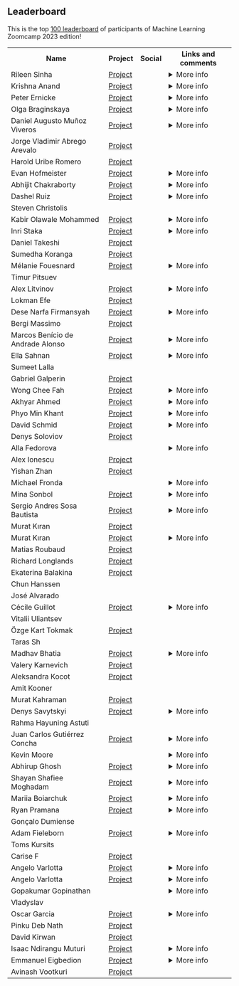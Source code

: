 ## Leaderboard 

This is the top [100 leaderboard](https://docs.google.com/spreadsheets/d/e/2PACX-1vSNK_yGtELX1RJK1SSRl4xiUbD0XZMYS6uwHnybc7Mql-WMnMgO7hHSu59w-1cE7FeFZjkopbh684UE/pubhtml)
of participants of Machine Learning Zoomcamp 2023 edition!

<table>
<tr>
  <th>Name</th>
  <th>Project</th>
  <th>Social</th>
  <th>Links and comments</th>
</tr>
<tr>
<td>Rileen Sinha</td>
<td><a href="https://github.com/Optimistix/Traffic_Sign_Recognition_using_Deep-Learning">Project</a></td>
<td> <a href="https://www.linkedin.com/in/rileen-sinha-a644692/"><img src="https://user-images.githubusercontent.com/875246/192300614-2ce22ed5-bbc4-4684-8098-d8128d71aac5.png" height="16em" /></a> <a href="https://github.com/Optimistix"><img src="https://user-images.githubusercontent.com/875246/192300611-a606521b-cb76-4090-be8e-7cc21752b996.png" height="16em" /></a></td>
<td><details>
<summary>More info</summary>


Links:

<ul>
<li><a href="https://github.com/Optimistix/Breast_Cancer_Classification_using_Wisconsin_Diagnostic_Data">Midterm Project: Breast Cancer Classification using the Diagnostic Wisconsin Breast Cancer Database</a></li>
<li><a href="https://github.com/Optimistix/Brain_Tumor_Detection_using_MRI_Images_from_Kaggle_Br35H">First Capstone: Brain Tumor Detection using MRI Images and Deep Learning</a></li>
</ul>

> Kudos & a big thanks to Alexey, Timur & the DataTalks.Club team for this wonderful course, and their generosity, patience & flexibility throughout these 5 months. Strongly recommended for anyone interested in the foundations of Machine Learning, Deep Learning, and Machine Learning Engineering. </details></td>
</tr>
<tr>
<td>Krishna Anand</td>
<td><a href="https://github.com/anandaiml19/Mlzoomcamp-Article">Project</a></td>
<td> <a href="https://www.linkedin.com/in/krishna-anand-v-g-70bba623/"><img src="https://user-images.githubusercontent.com/875246/192300614-2ce22ed5-bbc4-4684-8098-d8128d71aac5.png" height="16em" /></a> <a href="https://github.com/anandaiml19"><img src="https://user-images.githubusercontent.com/875246/192300611-a606521b-cb76-4090-be8e-7cc21752b996.png" height="16em" /></a></td>
<td><details>
<summary>More info</summary>


Links:

<ul>
<li><a href="https://krishnaanandvg.weebly.com/">Personal Website</a></li>
</ul></details></td>
</tr>
<tr>
<td>Peter Ernicke</td>
<td><a href="https://github.com/peterernicke/ML_Zoomcamp_2023_Capstone2_Project">Project</a></td>
<td> <a href="https://www.linkedin.com/in/peter-ernicke/"><img src="https://user-images.githubusercontent.com/875246/192300614-2ce22ed5-bbc4-4684-8098-d8128d71aac5.png" height="16em" /></a> <a href="https://github.com/peterernicke"><img src="https://user-images.githubusercontent.com/875246/192300611-a606521b-cb76-4090-be8e-7cc21752b996.png" height="16em" /></a></td>
<td><details>
<summary>More info</summary>


Links:

<ul>
<li><a href="https://github.com/peterernicke/ML_Zoomcamp_2023_MidtermProject">Midterm Project</a></li>
<li><a href="https://github.com/peterernicke/ML_Zoomcamp_2023_Capstone1_Project">Capstone Project</a></li>
<li><a href="https://knowmledge.com/">Blog</a></li>
</ul>

> Thank you Alexey for that great journey! Feel free to connect.</details></td>
</tr>
<tr>
<td>Olga Braginskaya</td>
<td><a href="https://github.com/olgazju/project_taylor_swift_lyrics_generation ">Project</a></td>
<td> <a href="https://www.linkedin.com/in/olgabraginskaya/"><img src="https://user-images.githubusercontent.com/875246/192300614-2ce22ed5-bbc4-4684-8098-d8128d71aac5.png" height="16em" /></a> <a href="https://github.com/olgazju"><img src="https://user-images.githubusercontent.com/875246/192300611-a606521b-cb76-4090-be8e-7cc21752b996.png" height="16em" /></a></td>
<td><details>
<summary>More info</summary>


Links:

<ul>
<li><a href="https://dev.to/olgabraginskaya/my-journey-learning-ai-for-songwriting-lstms-and-taylor-swift-38mb">My Journey Learning AI for Songwriting: LSTMs and Taylor Swift</a></li>
<li><a href="https://github.com/olgazju/project_taylor_swift_lyrics_generation">Capstone project 1</a></li>
<li><a href="https://github.com/olgazju/project_salary_prediction">Capstone project 2</a></li>
<li><a href="https://github.com/olgazju/ml_camp_2023/tree/main/midterm_project">Midterm project</a></li>
</ul></details></td>
</tr>
<tr>
<td>Daniel Augusto Muñoz Viveros</td>
<td><a href="https://github.com/16danielvm/Multi-Class-Prediction-of-Cirrhosis-Outcomes">Project</a></td>
<td> <a href="https://www.linkedin.com/in/16danielvm"><img src="https://user-images.githubusercontent.com/875246/192300611-a606521b-cb76-4090-be8e-7cc21752b996.png" height="16em" /></a></td>
<td><details>
<summary>More info</summary>


Links:

<ul>
<li>https://github.com/16danielvm/Human-Stress-Detection-in-and-through-Sleep</li>
</ul></details></td>
</tr>
<tr>
<td>Jorge Vladimir Abrego Arevalo</td>
<td><a href="https://github.com/JorgeAbrego/ml-zoomcamp/tree/main/project_02_capstone_1">Project</a></td>
<td> <a href="https://www.linkedin.com/in/jorge-abrego/"><img src="https://user-images.githubusercontent.com/875246/192300614-2ce22ed5-bbc4-4684-8098-d8128d71aac5.png" height="16em" /></a> <a href="https://github.com/JorgeAbrego"><img src="https://user-images.githubusercontent.com/875246/192300611-a606521b-cb76-4090-be8e-7cc21752b996.png" height="16em" /></a></td>
<td></td>
</tr>
<tr>
<td>Harold Uribe Romero</td>
<td><a href="https://github.com/Haroldgio28/Airline-delay-prediction">Project</a></td>
<td> <a href="www.linkedin.com/in/haroldgiovannyuribe"><img src="https://user-images.githubusercontent.com/875246/192300614-2ce22ed5-bbc4-4684-8098-d8128d71aac5.png" height="16em" /></a> <a href="https://github.com/Haroldgio28"><img src="https://user-images.githubusercontent.com/875246/192300611-a606521b-cb76-4090-be8e-7cc21752b996.png" height="16em" /></a></td>
<td></td>
</tr>
<tr>
<td>Evan Hofmeister</td>
<td><a href="https://github.com/EvanHofmeister/ml-facial-emotion-detection">Project</a></td>
<td> <a href="https://www.linkedin.com/in/evanhofmeister/"><img src="https://user-images.githubusercontent.com/875246/192300614-2ce22ed5-bbc4-4684-8098-d8128d71aac5.png" height="16em" /></a> <a href="https://github.com/EvanHofmeister"><img src="https://user-images.githubusercontent.com/875246/192300611-a606521b-cb76-4090-be8e-7cc21752b996.png" height="16em" /></a></td>
<td><details>
<summary>More info</summary>


Links:

<ul>
<li><a href="https://www.ehofmeister.com">ehofmeister.com</a></li>
</ul></details></td>
</tr>
<tr>
<td>Abhijit Chakraborty</td>
<td><a href="https://github.com/mraabhijit/sports-classification-cnn">Project</a></td>
<td> <a href="https://www.linkedin.com/in/mraabhijit"><img src="https://user-images.githubusercontent.com/875246/192300614-2ce22ed5-bbc4-4684-8098-d8128d71aac5.png" height="16em" /></a> <a href="https://www.github.com/mraabhijit"><img src="https://user-images.githubusercontent.com/875246/192300611-a606521b-cb76-4090-be8e-7cc21752b996.png" height="16em" /></a></td>
<td><details>
<summary>More info</summary>


Links:

<ul>
<li><a href="https://twitter.com/mraabhijit">Twitter/X</a></li>
</ul>

> In the lookout for challenging roles in data science/machine learning (preferably Remote)</details></td>
</tr>
<tr>
<td>Dashel Ruiz</td>
<td><a href="https://github.com/DRPproton/Multi-Class-Prediction-of-Cirrhosis-Outcomes">Project</a></td>
<td> <a href="https://www.linkedin.com/in/dashel-ruiz-perez-2b036172/"><img src="https://user-images.githubusercontent.com/875246/192300614-2ce22ed5-bbc4-4684-8098-d8128d71aac5.png" height="16em" /></a> <a href="https://github.com/DRPproton"><img src="https://user-images.githubusercontent.com/875246/192300611-a606521b-cb76-4090-be8e-7cc21752b996.png" height="16em" /></a></td>
<td><details>
<summary>More info</summary>


Links:

<ul>
<li><a href="https://github.com/DRPproton/butterfly-classifier">Butterfly-classifier</a></li>
<li>(<a href="https://github.com/DRPproton/Mexico-covid-prediction">Mexico-covid-prediction</a></li>
</ul></details></td>
</tr>
<tr>
<td>Steven Christolis</td>
<td></td>
<td> <a href="https://www.linkedin.com/in/stevenchristolis/"><img src="https://user-images.githubusercontent.com/875246/192300614-2ce22ed5-bbc4-4684-8098-d8128d71aac5.png" height="16em" /></a></td>
<td></td>
</tr>
<tr>
<td>Kabir Olawale Mohammed</td>
<td><a href="https://github.com/kabiromohd/MyDATATALKSCLUB_MLZOOMCAMP">Project</a></td>
<td> <a href="https://www.linkedin.com/in/kabir-olawale-mohammed-91286922/"><img src="https://user-images.githubusercontent.com/875246/192300614-2ce22ed5-bbc4-4684-8098-d8128d71aac5.png" height="16em" /></a> <a href="https://github.com/kabiromohd"><img src="https://user-images.githubusercontent.com/875246/192300611-a606521b-cb76-4090-be8e-7cc21752b996.png" height="16em" /></a></td>
<td><details>
<summary>More info</summary>

Links:

<ul>
<li><a href="https://github.com/kabiromohd/Life_Expectancy_Prediction">Midterm Project</a></li>
<li><a href="https://github.com/kabiromohd/Staff_Attrition_Prediction">Capstone 1 Project</a></li>
<li><a href="https://github.com/kabiromohd/MyDATATALKSCLUB_MLZOOMCAMP">Course Repo</a></li>
</ul></details></td>
</tr>
<tr>
<td>Inri Staka</td>
<td><a href="https://github.com/inrsta/capstone-project-1-2023">Project</a></td>
<td> <a href="https://www.linkedin.com/in/inristaka/"><img src="https://user-images.githubusercontent.com/875246/192300614-2ce22ed5-bbc4-4684-8098-d8128d71aac5.png" height="16em" /></a> <a href="https://github.com/inrsta"><img src="https://user-images.githubusercontent.com/875246/192300611-a606521b-cb76-4090-be8e-7cc21752b996.png" height="16em" /></a></td>
<td><details>
<summary>More info</summary>


Links:

<ul>
<li><a href="https://github.com/inrsta/spotify-prediction-api">Spotify Popularity Prediction</a></li>
<li><a href="https://github.com/inrsta/german-car-price-prediction">German Car Prices</a></li>
</ul>

> Hi, I am a Data Engineer with experience in Data Science and Machine Learning, you can gladly take a look at my projects and socials.</details></td>
</tr>
<tr>
<td>Daniel Takeshi</td>
<td><a href="https://github.com/danietakeshi/ml-zoomcamp-capstone-project-2">Project</a></td>
<td> <a href="https://www.linkedin.com/in/daniel-takeshi"><img src="https://user-images.githubusercontent.com/875246/192300614-2ce22ed5-bbc4-4684-8098-d8128d71aac5.png" height="16em" /></a> <a href="https://github.com/danietakeshi"><img src="https://user-images.githubusercontent.com/875246/192300611-a606521b-cb76-4090-be8e-7cc21752b996.png" height="16em" /></a></td>
<td></td>
</tr>
<tr>
<td>Sumedha Koranga</td>
<td><a href="https://github.com/sumedhakoranga/wikihow_most_helpful_article_predictor">Project</a></td>
<td> <a href="https://www.linkedin.com/in/sumedhakoranga/"><img src="https://user-images.githubusercontent.com/875246/192300614-2ce22ed5-bbc4-4684-8098-d8128d71aac5.png" height="16em" /></a> <a href="https://github.com/sumedhakoranga"><img src="https://user-images.githubusercontent.com/875246/192300611-a606521b-cb76-4090-be8e-7cc21752b996.png" height="16em" /></a></td>
<td></td>
</tr>
<tr>
<td>Mélanie Fouesnard</td>
<td><a href="https://github.com/FoMelanie/breast_cancer_classification">Project</a></td>
<td> <a href="https://www.linkedin.com/in/melanie-fouesnard/"><img src="https://user-images.githubusercontent.com/875246/192300614-2ce22ed5-bbc4-4684-8098-d8128d71aac5.png" height="16em" /></a> <a href="https://github.com/FoMelanie"><img src="https://user-images.githubusercontent.com/875246/192300611-a606521b-cb76-4090-be8e-7cc21752b996.png" height="16em" /></a></td>
<td><details>
<summary>More info</summary>


Links:

<ul>
<li><a href="https://medium.com/@mlaniefouesnard">Medium account</a></li>
</ul></details></td>
</tr>
<tr>
<td>Timur Pitsuev</td>
<td></td>
<td> <a href="linkedin.com/in/timur-pitsuev-28aa9b262"><img src="https://user-images.githubusercontent.com/875246/192300614-2ce22ed5-bbc4-4684-8098-d8128d71aac5.png" height="16em" /></a> <a href="https://github.com/tmeach"><img src="https://user-images.githubusercontent.com/875246/192300611-a606521b-cb76-4090-be8e-7cc21752b996.png" height="16em" /></a></td>
<td></td>
</tr>
<tr>
<td>Alex Litvinov</td>
<td><a href="https://github.com/aaalexlit/hacking-human-vasculature">Project</a></td>
<td> <a href="https://www.linkedin.com/in/aaalexlit/"><img src="https://user-images.githubusercontent.com/875246/192300614-2ce22ed5-bbc4-4684-8098-d8128d71aac5.png" height="16em" /></a> <a href="https://github.com/aaalexlit"><img src="https://user-images.githubusercontent.com/875246/192300611-a606521b-cb76-4090-be8e-7cc21752b996.png" height="16em" /></a></td>
<td><details>
<summary>More info</summary>


Links:

<ul>
<li>[X] https://twitter.com/aaalexlit</li>
<li>[Medium] https://medium.com/@aaalex.lit</li>
<li>[YouTube] https://www.youtube.com/@aaalexlit</li>
</ul></details></td>
</tr>
<tr>
<td>Lokman Efe</td>
<td><a href="https://github.com/lokicik/dog_or_cat_image_classification">Project</a></td>
<td> <a href="https://www.linkedin.com/in/lokmanefe/"><img src="https://user-images.githubusercontent.com/875246/192300614-2ce22ed5-bbc4-4684-8098-d8128d71aac5.png" height="16em" /></a> <a href="https://github.com/lokicik"><img src="https://user-images.githubusercontent.com/875246/192300611-a606521b-cb76-4090-be8e-7cc21752b996.png" height="16em" /></a></td>
<td></td>
</tr>
<tr>
<td>Dese Narfa Firmansyah</td>
<td><a href="https://github.com/desenfirman/machine-learning-zoomcamp/tree/master/.__MIDTERM__">Project</a></td>
<td> <a href="https://www.linkedin.com/in/desenfirman/"><img src="https://user-images.githubusercontent.com/875246/192300614-2ce22ed5-bbc4-4684-8098-d8128d71aac5.png" height="16em" /></a> <a href="https://github.com/desenfirman"><img src="https://user-images.githubusercontent.com/875246/192300611-a606521b-cb76-4090-be8e-7cc21752b996.png" height="16em" /></a></td>
<td><details>
<summary>More info</summary>


Links:

<ul>
<li>[Personal Website] (https://desenfirman.github.io)</li>
<li>[Capstone 1 Project] (https://github.com/desenfirman/machine-learning-zoomcamp/tree/master/.__CAPSTONE_1)</li>
<li>[Capstone 2 Project] (https://github.com/desenfirman/machine-learning-zoomcamp/tree/master/.__CAPSTONE_2)</li>
</ul>

> You can also reach me on desenfirman@gmail.com . Anyway, thanks for the course. It was an amazing journey.</details></td>
</tr>
<tr>
<td>Bergi Massimo</td>
<td><a href="https://github.com/bergimax/Market-ticker-prediction https://github.com/bergimax/footballer-value  https://github.com/bergimax/music-popularity-prediction">Project</a></td>
<td> <a href="https://www.linkedin.com/in/massimobergi/"><img src="https://user-images.githubusercontent.com/875246/192300614-2ce22ed5-bbc4-4684-8098-d8128d71aac5.png" height="16em" /></a> <a href="https://github.com/bergimax"><img src="https://user-images.githubusercontent.com/875246/192300611-a606521b-cb76-4090-be8e-7cc21752b996.png" height="16em" /></a></td>
<td></td>
</tr>
<tr>
<td>Marcos Benício de Andrade Alonso</td>
<td><a href="https://github.com/marcosbenicio/taxi-trip-regression/tree/main">Project</a></td>
<td> <a href="https://www.linkedin.com/in/marcos-benicio-de-andrade-alonso/"><img src="https://user-images.githubusercontent.com/875246/192300614-2ce22ed5-bbc4-4684-8098-d8128d71aac5.png" height="16em" /></a> <a href="https://github.com/marcosbenicio"><img src="https://user-images.githubusercontent.com/875246/192300611-a606521b-cb76-4090-be8e-7cc21752b996.png" height="16em" /></a></td>
<td><details>
<summary>More info</summary>


Links:

<ul>
<li><a href="https://marcosbenicio.github.io/2023/11/27/cnn.html"> Winning Article: Understanding Convolutional Layers within CNNs </a></li>
<li><a href="https://github.com/marcosbenicio/diabetes-classification"> Midterm Project: Diabetes Risk Factors (Classification) </a></li>
<li><a href="https://github.com/marcosbenicio/ML-zoomcamp"> Notes on ML-Zoomcamp Course </a></li>
<li><a href="https://marcosbenicio.github.io/"> Personal Blog: Discussions on Mathematics, Physics, and Machine Learning </a></li>
</ul>

> If you're interested in my work and would like to connect, follow my  journey and contributions on LinkedIn and GitHub.</details></td>
</tr>
<tr>
<td>Ella Sahnan</td>
<td><a href="https://github.com/ellacharmed/mlzoomcamp-midterms-predict-graduation">Project</a></td>
<td> <a href="https://www.linkedin.com/in/wati-sahnan/"><img src="https://user-images.githubusercontent.com/875246/192300614-2ce22ed5-bbc4-4684-8098-d8128d71aac5.png" height="16em" /></a> <a href="https://ellacharmed.github.io/"><img src="https://user-images.githubusercontent.com/875246/192300611-a606521b-cb76-4090-be8e-7cc21752b996.png" height="16em" /></a></td>
<td><details>
<summary>More info</summary>


Links:

<ul>
<li><a href="ellacharmed.wordpress.com">ellacharmed wordpress blog</a></li>
<li><a href="ellalearns.wordpress.com">ellalearns wordpress blog</a></li>
<li><a href="https://twitter.com/ellacharm3d">ellacharmed twitter</a></li>
</ul></details></td>
</tr>
<tr>
<td>Sumeet Lalla</td>
<td></td>
<td> <a href="https://www.linkedin.com/in/sumeetlalla1994"><img src="https://user-images.githubusercontent.com/875246/192300614-2ce22ed5-bbc4-4684-8098-d8128d71aac5.png" height="16em" /></a> <a href="https://www.github.com/prasum"><img src="https://user-images.githubusercontent.com/875246/192300611-a606521b-cb76-4090-be8e-7cc21752b996.png" height="16em" /></a></td>
<td></td>
</tr>
<tr>
<td>Gabriel Galperin</td>
<td><a href="https://github.com/Nireplag/jellyfish_classification">Project</a></td>
<td> <a href="http://linkedin.com/in/gabriel-galperin-03a88511a"><img src="https://user-images.githubusercontent.com/875246/192300614-2ce22ed5-bbc4-4684-8098-d8128d71aac5.png" height="16em" /></a> <a href="https://github.com/Nireplag"><img src="https://user-images.githubusercontent.com/875246/192300611-a606521b-cb76-4090-be8e-7cc21752b996.png" height="16em" /></a></td>
<td></td>
</tr>
<tr>
<td>Wong Chee Fah</td>
<td><a href="https://github.com/wongcheefah/mlzoomcamp_capstone_1">Project</a></td>
<td> <a href="https://www.linkedin.com/in/wongcheefah/"><img src="https://user-images.githubusercontent.com/875246/192300614-2ce22ed5-bbc4-4684-8098-d8128d71aac5.png" height="16em" /></a> <a href="https://github.com/wongcheefah"><img src="https://user-images.githubusercontent.com/875246/192300611-a606521b-cb76-4090-be8e-7cc21752b996.png" height="16em" /></a></td>
<td><details>
<summary>More info</summary>


Links:

<ul>
<li><a href="https://wongcheefah.pythonanywhere.com/">Portfolio Page</a></li>
</ul></details></td>
</tr>
<tr>
<td>Akhyar Ahmed</td>
<td><a href="https://github.com/akhyar-ahmed/Machine_Learning_Zoomcamp/tree/main/capstone-2">Project</a></td>
<td> <a href="https://www.linkedin.com/in/akhyar-ahmed/"><img src="https://user-images.githubusercontent.com/875246/192300614-2ce22ed5-bbc4-4684-8098-d8128d71aac5.png" height="16em" /></a> <a href="https://github.com/akhyar-ahmed?tab=repositories"><img src="https://user-images.githubusercontent.com/875246/192300611-a606521b-cb76-4090-be8e-7cc21752b996.png" height="16em" /></a></td>
<td><details>
<summary>More info</summary>


Links:

<ul>
<li><a href="https://github.com/akhyar-ahmed/Machine_Learning_Zoomcamp/tree/main/capstone-1">Capstone 1</a></li>
<li><a href="https://github.com/akhyar-ahmed/Machine_Learning_Zoomcamp/tree/main/mid-term">Mid term project</a></li>
<li><a href="https://akhyar-ahmed.github.io/portfolio/">Portfolio</a></li>
</ul></details></td>
</tr>
<tr>
<td>Phyo Min Khant</td>
<td><a href="https://github.com/PhyoMK/ML-zoomcamp/tree/6a8ad10e4b813e5822f345cabc490c3938079811/dog_breed_classification_using_deep">Project</a></td>
<td> <a href="https://www.linkedin.com/in/phyo-min-khant-96a1021bb?utm_source=share&utm_campaign=share_via&utm_content=profile&utm_medium=ios_app"><img src="https://user-images.githubusercontent.com/875246/192300614-2ce22ed5-bbc4-4684-8098-d8128d71aac5.png" height="16em" /></a> <a href="https://github.com/PhyoMK"><img src="https://user-images.githubusercontent.com/875246/192300611-a606521b-cb76-4090-be8e-7cc21752b996.png" height="16em" /></a></td>
<td><details>
<summary>More info</summary>



> Trying to be advanced in ML and every step elevates me to a higher level.</details></td>
</tr>
<tr>
<td>David Schmid</td>
<td><a href="https://github.com/dawei7/ML_Project_RedWineQuality">Project</a></td>
<td> <a href="https://www.linkedin.com/in/david-schmid-56194772/"><img src="https://user-images.githubusercontent.com/875246/192300614-2ce22ed5-bbc4-4684-8098-d8128d71aac5.png" height="16em" /></a> <a href="https://github.com/dawei7"><img src="https://user-images.githubusercontent.com/875246/192300611-a606521b-cb76-4090-be8e-7cc21752b996.png" height="16em" /></a></td>
<td><details>
<summary>More info</summary>



> Feel free to connect.</details></td>
</tr>
<tr>
<td>Denys Soloviov</td>
<td><a href="https://github.com/desol1997/hotel_booking_cancellation_prediction https://github.com/desol1997/brain_tumor_classification">Project</a></td>
<td> <a href="https://www.linkedin.com/in/denis-soloviov-b620481a8/"><img src="https://user-images.githubusercontent.com/875246/192300614-2ce22ed5-bbc4-4684-8098-d8128d71aac5.png" height="16em" /></a> <a href="https://github.com/desol1997?tab=repositories"><img src="https://user-images.githubusercontent.com/875246/192300611-a606521b-cb76-4090-be8e-7cc21752b996.png" height="16em" /></a></td>
<td></td>
</tr>
<tr>
<td>Alla Fedorova</td>
<td></td>
<td> <a href="https://www.linkedin.com/in/alla-fedorova-phd-5bba68105/"><img src="https://user-images.githubusercontent.com/875246/192300614-2ce22ed5-bbc4-4684-8098-d8128d71aac5.png" height="16em" /></a> <a href="https://github.com/triasteran"><img src="https://user-images.githubusercontent.com/875246/192300611-a606521b-cb76-4090-be8e-7cc21752b996.png" height="16em" /></a></td>
<td><details>
<summary>More info</summary>



> That was a great course full of hands-on experience, I'm happy to recommend it and I'll be revisiting it </details></td>
</tr>
<tr>
<td>Alex Ionescu</td>
<td><a href="https://github.com/AlexThePy/Laptop_Price_Prediction">Project</a></td>
<td> <a href="https://www.linkedin.com/in/alex-ionescu-bucharest/"><img src="https://user-images.githubusercontent.com/875246/192300614-2ce22ed5-bbc4-4684-8098-d8128d71aac5.png" height="16em" /></a> <a href="https://github.com/AlexThePy"><img src="https://user-images.githubusercontent.com/875246/192300611-a606521b-cb76-4090-be8e-7cc21752b996.png" height="16em" /></a></td>
<td></td>
</tr>
<tr>
<td>Yishan Zhan</td>
<td><a href="https://github.com/sarah-zhan/birds-classification">Project</a></td>
<td> <a href="https://www.linkedin.com/in/yishanzhan/"><img src="https://user-images.githubusercontent.com/875246/192300614-2ce22ed5-bbc4-4684-8098-d8128d71aac5.png" height="16em" /></a> <a href="https://github.com/sarah-zhan"><img src="https://user-images.githubusercontent.com/875246/192300611-a606521b-cb76-4090-be8e-7cc21752b996.png" height="16em" /></a></td>
<td></td>
</tr>
<tr>
<td>Michael Fronda</td>
<td></td>
<td> <a href="https://www.linkedin.com/in/michaelfronda/"><img src="https://user-images.githubusercontent.com/875246/192300614-2ce22ed5-bbc4-4684-8098-d8128d71aac5.png" height="16em" /></a></td>
<td><details>
<summary>More info</summary>



> Hello! Feel free to add me on LinkedIn :) </details></td>
</tr>
<tr>
<td>Mina Sonbol</td>
<td><a href="https://github.com/el-grudge/location-classifier">Project</a></td>
<td> <a href="https://www.linkedin.com/in/msonbol"><img src="https://user-images.githubusercontent.com/875246/192300614-2ce22ed5-bbc4-4684-8098-d8128d71aac5.png" height="16em" /></a> <a href="https://github.com/el-grudge"><img src="https://user-images.githubusercontent.com/875246/192300611-a606521b-cb76-4090-be8e-7cc21752b996.png" height="16em" /></a></td>
<td><details>
<summary>More info</summary>


Links:

<ul>
<li><a href="http://datascienceportfol.io/el_grudge">Portfolio</a></li>
</ul>

> 🎊💪</details></td>
</tr>
<tr>
<td>Sergio Andres Sosa Bautista</td>
<td><a href="https://github.com/sergioasb8/football_predictor">Project</a></td>
<td> <a href="https://www.linkedin.com/in/sergioasb8/"><img src="https://user-images.githubusercontent.com/875246/192300614-2ce22ed5-bbc4-4684-8098-d8128d71aac5.png" height="16em" /></a> <a href="https://github.com/sergioasb8"><img src="https://user-images.githubusercontent.com/875246/192300611-a606521b-cb76-4090-be8e-7cc21752b996.png" height="16em" /></a></td>
<td><details>
<summary>More info</summary>


Links:

<ul>
<li><a href="https://twitter.com/Sergioasb8">Twitter profile @Sergioasb8</a></li>
</ul></details></td>
</tr>
<tr>
<td>Murat Kıran</td>
<td><a href="https://github.com/murattkiran/food-classification.git">Project</a></td>
<td> <a href="https://www.linkedin.com/in/murattkiran/"><img src="https://user-images.githubusercontent.com/875246/192300614-2ce22ed5-bbc4-4684-8098-d8128d71aac5.png" height="16em" /></a> <a href="https://github.com/murattkiran"><img src="https://user-images.githubusercontent.com/875246/192300611-a606521b-cb76-4090-be8e-7cc21752b996.png" height="16em" /></a></td>
<td></td>
</tr>
<tr>
<td>Murat Kıran</td>
<td><a href="https://github.com/murattkiran/food-classification.git">Project</a></td>
<td> <a href="https://www.linkedin.com/in/murattkiran/"><img src="https://user-images.githubusercontent.com/875246/192300614-2ce22ed5-bbc4-4684-8098-d8128d71aac5.png" height="16em" /></a> <a href="https://github.com/murattkiran"><img src="https://user-images.githubusercontent.com/875246/192300611-a606521b-cb76-4090-be8e-7cc21752b996.png" height="16em" /></a></td>
<td><details>
<summary>More info</summary>


Links:

<ul>
<li><a href="https://www.kaggle.com/muratkiran">Kaggle</a></li>
</ul></details></td>
</tr>
<tr>
<td>Matias Roubaud</td>
<td><a href="https://github.com/mroubaud/machine-learning-zoomcamp">Project</a></td>
<td> <a href="https://www.linkedin.com/in/mat%C3%ADas-roubaud-93610133/"><img src="https://user-images.githubusercontent.com/875246/192300614-2ce22ed5-bbc4-4684-8098-d8128d71aac5.png" height="16em" /></a> <a href="https://github.com/mroubaud"><img src="https://user-images.githubusercontent.com/875246/192300611-a606521b-cb76-4090-be8e-7cc21752b996.png" height="16em" /></a></td>
<td></td>
</tr>
<tr>
<td>Richard Longlands</td>
<td><a href="https://github.com/rlonglands/insurance_charge_predictions">Project</a></td>
<td> <a href="https://www.linkedin.com/in/rlonglands/"><img src="https://user-images.githubusercontent.com/875246/192300614-2ce22ed5-bbc4-4684-8098-d8128d71aac5.png" height="16em" /></a> <a href="https://github.com/rlonglands"><img src="https://user-images.githubusercontent.com/875246/192300611-a606521b-cb76-4090-be8e-7cc21752b996.png" height="16em" /></a></td>
<td></td>
</tr>
<tr>
<td>Ekaterina Balakina</td>
<td><a href="https://github.com/difurka/mlbookcamp_learning">Project</a></td>
<td> <a href="https://www.linkedin.com/in/katyabalakina/"><img src="https://user-images.githubusercontent.com/875246/192300614-2ce22ed5-bbc4-4684-8098-d8128d71aac5.png" height="16em" /></a> <a href="https://github.com/difurka"><img src="https://user-images.githubusercontent.com/875246/192300611-a606521b-cb76-4090-be8e-7cc21752b996.png" height="16em" /></a></td>
<td></td>
</tr>
<tr>
<td>Chun Hanssen</td>
<td></td>
<td> <a href="linkedin.com/in/chunhanssen/"><img src="https://user-images.githubusercontent.com/875246/192300614-2ce22ed5-bbc4-4684-8098-d8128d71aac5.png" height="16em" /></a> <a href="github.com/CH2001"><img src="https://user-images.githubusercontent.com/875246/192300611-a606521b-cb76-4090-be8e-7cc21752b996.png" height="16em" /></a></td>
<td></td>
</tr>
<tr>
<td>José Alvarado</td>
<td></td>
<td> <a href="www.linkedin.com/in/jose-alpa"><img src="https://user-images.githubusercontent.com/875246/192300614-2ce22ed5-bbc4-4684-8098-d8128d71aac5.png" height="16em" /></a></td>
<td></td>
</tr>
<tr>
<td>Cécile Guillot</td>
<td><a href="https://github.com/cecilegltslmcs/car_co2_emission">Project</a></td>
<td> <a href="https://www.linkedin.com/in/cecile-guillot/"><img src="https://user-images.githubusercontent.com/875246/192300614-2ce22ed5-bbc4-4684-8098-d8128d71aac5.png" height="16em" /></a> <a href="https://github.com/cecilegltslmcs"><img src="https://user-images.githubusercontent.com/875246/192300611-a606521b-cb76-4090-be8e-7cc21752b996.png" height="16em" /></a></td>
<td><details>
<summary>More info</summary>


Links:

<ul>
<li><a href="https://gitlab.com/cecilegltslmcs/cats-classification">Cats breeds classification hosted on Gitlab</a></li>
<li><a href="https://gitlab.com/cecilegltslmcs/emissions_co2_voiture">Car CO2 Emission - French Version hosted on GitLab</a></li>
</ul></details></td>
</tr>
<tr>
<td>Vitalii Uliantsev</td>
<td></td>
<td> <a href="www.linkedin.com/in/vitaliiuliantsev"><img src="https://user-images.githubusercontent.com/875246/192300614-2ce22ed5-bbc4-4684-8098-d8128d71aac5.png" height="16em" /></a> <a href="https://github.com/BeckMarquez"><img src="https://user-images.githubusercontent.com/875246/192300611-a606521b-cb76-4090-be8e-7cc21752b996.png" height="16em" /></a></td>
<td></td>
</tr>
<tr>
<td>Özge Kart Tokmak</td>
<td><a href="https://github.com/ozgeozge/cirrhosis-survival-prediction">Project</a></td>
<td> <a href="https://www.linkedin.com/in/%C3%B6zge-k-072b607/"><img src="https://user-images.githubusercontent.com/875246/192300614-2ce22ed5-bbc4-4684-8098-d8128d71aac5.png" height="16em" /></a> <a href="https://github.com/ozgeozge"><img src="https://user-images.githubusercontent.com/875246/192300611-a606521b-cb76-4090-be8e-7cc21752b996.png" height="16em" /></a></td>
<td></td>
</tr>
<tr>
<td>Taras Sh</td>
<td></td>
<td> <a href="https://www.linkedin.com/in/taras-shalaiko-30114a107/"><img src="https://user-images.githubusercontent.com/875246/192300614-2ce22ed5-bbc4-4684-8098-d8128d71aac5.png" height="16em" /></a> <a href="https://github.com/tarasenya/ml-zoomcamp-hw"><img src="https://user-images.githubusercontent.com/875246/192300611-a606521b-cb76-4090-be8e-7cc21752b996.png" height="16em" /></a></td>
<td></td>
</tr>
<tr>
<td>Madhav Bhatia</td>
<td><a href="https://github.com/MAdhavbhatia222/Anime_Recommender/tree/main">Project</a></td>
<td> <a href="https://www.linkedin.com/in/madhavbhatia/"><img src="https://user-images.githubusercontent.com/875246/192300614-2ce22ed5-bbc4-4684-8098-d8128d71aac5.png" height="16em" /></a> <a href="https://github.com/MAdhavbhatia222"><img src="https://user-images.githubusercontent.com/875246/192300611-a606521b-cb76-4090-be8e-7cc21752b996.png" height="16em" /></a></td>
<td><details>
<summary>More info</summary>


Links:

<ul>
<li><a href="www.madhavbhatia.com">Portfolio</a></li>
</ul></details></td>
</tr>
<tr>
<td>Valery Karnevich</td>
<td><a href="https://github.com/ValeryKarnevich/waste-image-classification">Project</a></td>
<td> <a href="www.linkedin.com/in/valery-karnevich-83a3362b7"><img src="https://user-images.githubusercontent.com/875246/192300614-2ce22ed5-bbc4-4684-8098-d8128d71aac5.png" height="16em" /></a> <a href="https://github.com/ValeryKarnevich"><img src="https://user-images.githubusercontent.com/875246/192300611-a606521b-cb76-4090-be8e-7cc21752b996.png" height="16em" /></a></td>
<td></td>
</tr>
<tr>
<td>Aleksandra Kocot </td>
<td><a href="https://github.com/Olks/mlzoomcamp-capstone-project">Project</a></td>
<td> <a href="https://www.linkedin.com/in/aleksandra-kocot-9976444a"><img src="https://user-images.githubusercontent.com/875246/192300614-2ce22ed5-bbc4-4684-8098-d8128d71aac5.png" height="16em" /></a> <a href="https://github.com/Olks"><img src="https://user-images.githubusercontent.com/875246/192300611-a606521b-cb76-4090-be8e-7cc21752b996.png" height="16em" /></a></td>
<td></td>
</tr>
<tr>
<td>Amit Kooner</td>
<td></td>
<td> <a href="https://www.linkedin.com/in/amitkooner/"><img src="https://user-images.githubusercontent.com/875246/192300614-2ce22ed5-bbc4-4684-8098-d8128d71aac5.png" height="16em" /></a> <a href="https://github.com/amitkooner"><img src="https://user-images.githubusercontent.com/875246/192300611-a606521b-cb76-4090-be8e-7cc21752b996.png" height="16em" /></a></td>
<td></td>
</tr>
<tr>
<td>Murat Kahraman</td>
<td><a href="https://github.com/kahramanmurat/capstone-project">Project</a></td>
<td> <a href="https://www.linkedin.com/in/kahramanmurat/"><img src="https://user-images.githubusercontent.com/875246/192300614-2ce22ed5-bbc4-4684-8098-d8128d71aac5.png" height="16em" /></a> <a href="https://github.com/kahramanmurat"><img src="https://user-images.githubusercontent.com/875246/192300611-a606521b-cb76-4090-be8e-7cc21752b996.png" height="16em" /></a></td>
<td></td>
</tr>
<tr>
<td>Denys Savytskyi</td>
<td><a href="https://github.com/tvsirius/ml_zoomcamp_project1_cards_classification">Project</a></td>
<td> <a href="https://www.linkedin.com/in/denys-savytskyi-19b58777/"><img src="https://user-images.githubusercontent.com/875246/192300614-2ce22ed5-bbc4-4684-8098-d8128d71aac5.png" height="16em" /></a> <a href="https://www.linkedin.com/in/denys-savytskyi-19b58777/"><img src="https://user-images.githubusercontent.com/875246/192300611-a606521b-cb76-4090-be8e-7cc21752b996.png" height="16em" /></a></td>
<td><details>
<summary>More info</summary>


Links:

<ul>
<li><a href="https://drive.google.com/file/d/1-CEm7SQf_s8lpErGQyl_HHQzXnrF3FYs/view?usp=sharing">CV</a></li>
</ul>

> I have two backgrounds with master dergee's and work experience - Computer and Data Science and Cinema, TV and Art. Looking for a role where I can fully realize my potential.</details></td>
</tr>
<tr>
<td>Rahma Hayuning Astuti</td>
<td></td>
<td> <a href="https://www.linkedin.com/in/rahma-hayuning-astuti-a1023b1aa/"><img src="https://user-images.githubusercontent.com/875246/192300614-2ce22ed5-bbc4-4684-8098-d8128d71aac5.png" height="16em" /></a> <a href="https://github.com/rahmaha"><img src="https://user-images.githubusercontent.com/875246/192300611-a606521b-cb76-4090-be8e-7cc21752b996.png" height="16em" /></a></td>
<td></td>
</tr>
<tr>
<td>Juan Carlos Gutiérrez Concha</td>
<td><a href="https://github.com/JCGutierrezConcha/Predict-Frogs-Presence-Using-Climate-Data">Project</a></td>
<td> <a href="https://www.linkedin.com/in/juan-carlos-gutierrez-concha/"><img src="https://user-images.githubusercontent.com/875246/192300614-2ce22ed5-bbc4-4684-8098-d8128d71aac5.png" height="16em" /></a> <a href="https://github.com/JCGutierrezConcha"><img src="https://user-images.githubusercontent.com/875246/192300611-a606521b-cb76-4090-be8e-7cc21752b996.png" height="16em" /></a></td>
<td><details>
<summary>More info</summary>


Links:

<ul>
<li><a href="https://github.com/JCGutierrezConcha/Predict-Frogs-Presence-Using-Climate-Data">Classification Model</a></li>
<li><a href="https://github.com/JCGutierrezConcha/Predict-Mechanical-Properties-Low-Alloy-Steel-Using-Structural-Components">Regression Model</a></li>
</ul></details></td>
</tr>
<tr>
<td>Kevin Moore</td>
<td></td>
<td> <a href="https://www.linkedin.com/in/livelaughcode/"><img src="https://user-images.githubusercontent.com/875246/192300614-2ce22ed5-bbc4-4684-8098-d8128d71aac5.png" height="16em" /></a> <a href="https://github.com/kevmo"><img src="https://user-images.githubusercontent.com/875246/192300611-a606521b-cb76-4090-be8e-7cc21752b996.png" height="16em" /></a></td>
<td><details>
<summary>More info</summary>



> Available for hire!</details></td>
</tr>
<tr>
<td>Abhirup Ghosh</td>
<td><a href="https://github.com/abhirup-ghosh/facial-expression-classifier-app">Project</a></td>
<td> <a href="https://www.linkedin.com/in/abhirup-ghosh-phd/"><img src="https://user-images.githubusercontent.com/875246/192300614-2ce22ed5-bbc4-4684-8098-d8128d71aac5.png" height="16em" /></a> <a href="https://github.com/abhirup-ghosh"><img src="https://user-images.githubusercontent.com/875246/192300611-a606521b-cb76-4090-be8e-7cc21752b996.png" height="16em" /></a></td>
<td><details>
<summary>More info</summary>


Links:

<ul>
<li><a href="https://github.com/abhirup-ghosh/medical-appointment-no-shows">Midterm project</a></li>
<li><a href="https://github.com/abhirup-ghosh/facial-expression-classifier-app">Capstone project</a></li>
</ul></details></td>
</tr>
<tr>
<td>Shayan Shafiee Moghadam</td>
<td><a href="https://github.com/shayansm2/kaggle-playground/tree/main/dtc-zoomcamp-qa-challenge">Project</a></td>
<td> <a href="https://www.linkedin.com/in/shayan-shafiee-moghadam-184ab5153/"><img src="https://user-images.githubusercontent.com/875246/192300614-2ce22ed5-bbc4-4684-8098-d8128d71aac5.png" height="16em" /></a> <a href="https://github.com/shayansm2"><img src="https://user-images.githubusercontent.com/875246/192300611-a606521b-cb76-4090-be8e-7cc21752b996.png" height="16em" /></a></td>
<td><details>
<summary>More info</summary>


Links:

<ul>
<li><a href="https://github.com/shayansm2/kaggle-playground/tree/main/nlp-getting-started">midterm project (Disaster Tweets Detection)</a></li>
<li><a href="https://github.com/shayansm2/kaggle-playground/tree/main/dtc-zoomcamp-qa-challenge">capstone project (DTC Zoomcamp Q&amp;A Challenge)</a></li>
</ul></details></td>
</tr>
<tr>
<td>Mariia Boiarchuk</td>
<td><a href="https://github.com/boiarchuk-m/Stroke-prediction">Project</a></td>
<td> <a href="https://www.linkedin.com/in/mariia-boiarchuk/"><img src="https://user-images.githubusercontent.com/875246/192300614-2ce22ed5-bbc4-4684-8098-d8128d71aac5.png" height="16em" /></a> <a href="https://github.com/boiarchuk-m"><img src="https://user-images.githubusercontent.com/875246/192300611-a606521b-cb76-4090-be8e-7cc21752b996.png" height="16em" /></a></td>
<td><details>
<summary>More info</summary>


Links:

<ul>
<li><a href="https://github.com/boiarchuk-m/Diamonds-price-prediction">Diamonds price prediction</a></li>
</ul></details></td>
</tr>
<tr>
<td>Ryan Pramana</td>
<td><a href="https://github.com/ryanpram/player-valuation-prediction">Project</a></td>
<td> <a href="https://www.linkedin.com/in/ryan-pramana/"><img src="https://user-images.githubusercontent.com/875246/192300614-2ce22ed5-bbc4-4684-8098-d8128d71aac5.png" height="16em" /></a> <a href="https://github.com/MatcHub-co/matchub-v2-backend"><img src="https://user-images.githubusercontent.com/875246/192300611-a606521b-cb76-4090-be8e-7cc21752b996.png" height="16em" /></a></td>
<td><details>
<summary>More info</summary>



> Email : ryan46pramana@gmail.com</details></td>
</tr>
<tr>
<td>Gonçalo Dumiense</td>
<td></td>
<td> <a href="https://www.linkedin.com/in/goncalo-dumiense"><img src="https://user-images.githubusercontent.com/875246/192300614-2ce22ed5-bbc4-4684-8098-d8128d71aac5.png" height="16em" /></a></td>
<td></td>
</tr>
<tr>
<td>Adam Fieleborn</td>
<td><a href="https://github.com/adamfdnb/Capstone_2">Project</a></td>
<td> <a href="https://github.com/adamfdnb"><img src="https://user-images.githubusercontent.com/875246/192300611-a606521b-cb76-4090-be8e-7cc21752b996.png" height="16em" /></a></td>
<td><details>
<summary>More info</summary>


Links:

<ul>
<li><a href="https://github.com/adamfdnb/course-mlzoomcamp2023/tree/main/Capstone%20Project%201">Predicting the drinkability of water</a></li>
</ul></details></td>
</tr>
<tr>
<td>Toms Kursits</td>
<td></td>
<td> <a href="https://www.linkedin.com/in/tomskursits/"><img src="https://user-images.githubusercontent.com/875246/192300614-2ce22ed5-bbc4-4684-8098-d8128d71aac5.png" height="16em" /></a> <a href="https://github.com/tokurgit"><img src="https://user-images.githubusercontent.com/875246/192300611-a606521b-cb76-4090-be8e-7cc21752b996.png" height="16em" /></a></td>
<td></td>
</tr>
<tr>
<td>Carise F</td>
<td><a href="https://github.com/carise/ml-zoomcamp-capstone2">Project</a></td>
<td></td>
<td></td>
</tr>
<tr>
<td>Angelo Varlotta</td>
<td><a href="https://github.com/capac/ml-zoomcamp/tree/main/2023/capstone-2">Project</a></td>
<td> <a href="https://www.linkedin.com/in/angelovarlotta/"><img src="https://user-images.githubusercontent.com/875246/192300614-2ce22ed5-bbc4-4684-8098-d8128d71aac5.png" height="16em" /></a> <a href="https://www.github.com/capac/"><img src="https://user-images.githubusercontent.com/875246/192300611-a606521b-cb76-4090-be8e-7cc21752b996.png" height="16em" /></a></td>
<td><details>
<summary>More info</summary>


Links:

<ul>
<li><a href="https://angelovarlotta.com/">Personal website</a></li>
</ul></details></td>
</tr>
<tr>
<td>Angelo Varlotta</td>
<td><a href="https://github.com/capac/ml-zoomcamp/tree/main/2023/capstone-2">Project</a></td>
<td> <a href="https://www.linkedin.com/in/angelovarlotta/"><img src="https://user-images.githubusercontent.com/875246/192300614-2ce22ed5-bbc4-4684-8098-d8128d71aac5.png" height="16em" /></a> <a href="https://www.github.com/capac/"><img src="https://user-images.githubusercontent.com/875246/192300611-a606521b-cb76-4090-be8e-7cc21752b996.png" height="16em" /></a></td>
<td><details>
<summary>More info</summary>


Links:

<ul>
<li><a href="https://angelovarlotta.com/">Personal website</a></li>
</ul></details></td>
</tr>
<tr>
<td>Gopakumar Gopinathan</td>
<td></td>
<td> <a href="www.linkedin.com/in/ggopinathan"><img src="https://user-images.githubusercontent.com/875246/192300614-2ce22ed5-bbc4-4684-8098-d8128d71aac5.png" height="16em" /></a></td>
<td><details>
<summary>More info</summary>



> Weather image classification app</details></td>
</tr>
<tr>
<td>Vladyslav</td>
<td></td>
<td> <a href="www.linkedin.com/in/vladyslav-sharpylo"><img src="https://user-images.githubusercontent.com/875246/192300614-2ce22ed5-bbc4-4684-8098-d8128d71aac5.png" height="16em" /></a> <a href="https://github.com/Sharpylo"><img src="https://user-images.githubusercontent.com/875246/192300611-a606521b-cb76-4090-be8e-7cc21752b996.png" height="16em" /></a></td>
<td></td>
</tr>
<tr>
<td>Oscar Garcia</td>
<td><a href="https://github.com/ozkary/machine-learning-engineering">Project</a></td>
<td> <a href="https://github.com/ozkary"><img src="https://user-images.githubusercontent.com/875246/192300611-a606521b-cb76-4090-be8e-7cc21752b996.png" height="16em" /></a></td>
<td><details>
<summary>More info</summary>


Links:

<ul>
<li><a href="https://github.com/ozkary/machine-learning-engineering/tree/main/projects">Project List by Oscar</a></li>
</ul>

> Thanks ML Zoomcamp 2023 for such a great experience.</details></td>
</tr>
<tr>
<td>Pinku Deb Nath</td>
<td><a href="https://github.com/prantoran/mediapipe">Project</a></td>
<td> <a href="https://www.linkedin.com/in/prantoran"><img src="https://user-images.githubusercontent.com/875246/192300614-2ce22ed5-bbc4-4684-8098-d8128d71aac5.png" height="16em" /></a> <a href="https://github.com/prantoran"><img src="https://user-images.githubusercontent.com/875246/192300611-a606521b-cb76-4090-be8e-7cc21752b996.png" height="16em" /></a></td>
<td></td>
</tr>
<tr>
<td>David Kirwan</td>
<td><a href="https://github.com/davk115/music-genre-classification-ml">Project</a></td>
<td> <a href="https://www.linkedin.com/in/davk"><img src="https://user-images.githubusercontent.com/875246/192300614-2ce22ed5-bbc4-4684-8098-d8128d71aac5.png" height="16em" /></a> <a href="https://github.com/davk115"><img src="https://user-images.githubusercontent.com/875246/192300611-a606521b-cb76-4090-be8e-7cc21752b996.png" height="16em" /></a></td>
<td></td>
</tr>
<tr>
<td>Isaac Ndirangu Muturi</td>
<td><a href="https://github.com/Isaac-Ndirangu-Muturi-749/EarlyHeart-Predictive-Modeling-for-Early-Heart-Disease-Detection">Project</a></td>
<td> <a href="https://www.linkedin.com/in/isaac-muturi-3b6b2b237"><img src="https://user-images.githubusercontent.com/875246/192300614-2ce22ed5-bbc4-4684-8098-d8128d71aac5.png" height="16em" /></a> <a href="https://github.com/Isaac-Ndirangu-Muturi-749"><img src="https://user-images.githubusercontent.com/875246/192300611-a606521b-cb76-4090-be8e-7cc21752b996.png" height="16em" /></a></td>
<td><details>
<summary>More info</summary>


Links:

<ul>
<li><a href="https://github.com/Isaac-Ndirangu-Muturi-749/EarlyHeart-Predictive-Modeling-for-Early-Heart-Disease-Detection">First project</a></li>
<li><a href="https://github.com/Isaac-Ndirangu-Muturi-749/Kitchenware-Image-Classification-System-with-Keras-Deploying-and-Testing-with-AWS-Lambda">Second project</a></li>
<li><a href="https://twitter.com/NdiranguMuturi1">Twitter</a></li>
</ul></details></td>
</tr>
<tr>
<td>Emmanuel Eigbedion</td>
<td><a href="https://github.com/bluemusk24/Machine-Learning-Projects/tree/main/Diabetes-Risk%20Project">Project</a></td>
<td> <a href="https://www.linkedin.com/in/emmanuel-eigbedion-80205b229/"><img src="https://user-images.githubusercontent.com/875246/192300614-2ce22ed5-bbc4-4684-8098-d8128d71aac5.png" height="16em" /></a></td>
<td><details>
<summary>More info</summary>



> Just grateful to your team for this amazing experience. I am also open to available job openings.</details></td>
</tr>
<tr>
<td>Avinash Vootkuri</td>
<td><a href="https://github.com/avinashvootkuri/Credit_Card_Approvals, https://github.com/avinashvootkuri/Loan_Default_Prediction">Project</a></td>
<td> <a href="https://www.linkedin.com/in/avinashvootkuri/"><img src="https://user-images.githubusercontent.com/875246/192300614-2ce22ed5-bbc4-4684-8098-d8128d71aac5.png" height="16em" /></a> <a href="https://github.com/avinashvootkuri"><img src="https://user-images.githubusercontent.com/875246/192300611-a606521b-cb76-4090-be8e-7cc21752b996.png" height="16em" /></a></td>
<td></td>
</tr>
</table>
